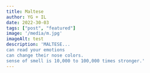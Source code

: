 ```yaml
---
title: Maltese
author: YG + IL
date: 2022-30-03
tags: ["post", "featured"]
image: '/media/m.jpg'
imageAlt: test
description: 'MALTESE...
can read your emotions 
can change their nose colors.
sense of smell is 10,000 to 100,000 times stronger.'
---
```

